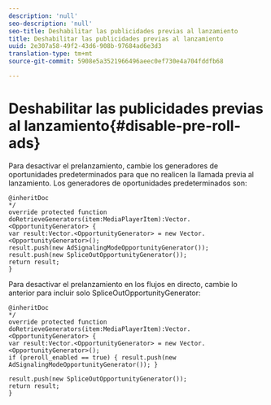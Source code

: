 ```yaml
---
description: 'null'
seo-description: 'null'
seo-title: Deshabilitar las publicidades previas al lanzamiento
title: Deshabilitar las publicidades previas al lanzamiento
uuid: 2e307a58-49f2-43d6-908b-97684ad6e3d3
translation-type: tm+mt
source-git-commit: 5908e5a3521966496aeec0ef730e4a704fddfb68

---
```



# Deshabilitar las publicidades previas al lanzamiento{#disable-pre-roll-ads}

Para desactivar el prelanzamiento, cambie los generadores de oportunidades predeterminados para que no realicen la llamada previa al lanzamiento. Los generadores de oportunidades predeterminados son:

```
@inheritDoc 
*/ 
override protected function doRetrieveGenerators(item:MediaPlayerItem):Vector.<OpportunityGenerator> { 
var result:Vector.<OpportunityGenerator> = new Vector.<OpportunityGenerator>(); 
result.push(new AdSignalingModeOpportunityGenerator()); 
result.push(new SpliceOutOpportunityGenerator()); 
return result; 
}
```

Para desactivar el prelanzamiento en los flujos en directo, cambie lo anterior para incluir solo SpliceOutOpportunityGenerator:

```
@inheritDoc 
*/ 
override protected function doRetrieveGenerators(item:MediaPlayerItem):Vector.<OpportunityGenerator> { 
var result:Vector.<OpportunityGenerator> = new Vector.<OpportunityGenerator>(); 
if (preroll_enabled == true) { result.push(new AdSignalingModeOpportunityGenerator()); } 
 
result.push(new SpliceOutOpportunityGenerator()); 
return result; 
}
```

